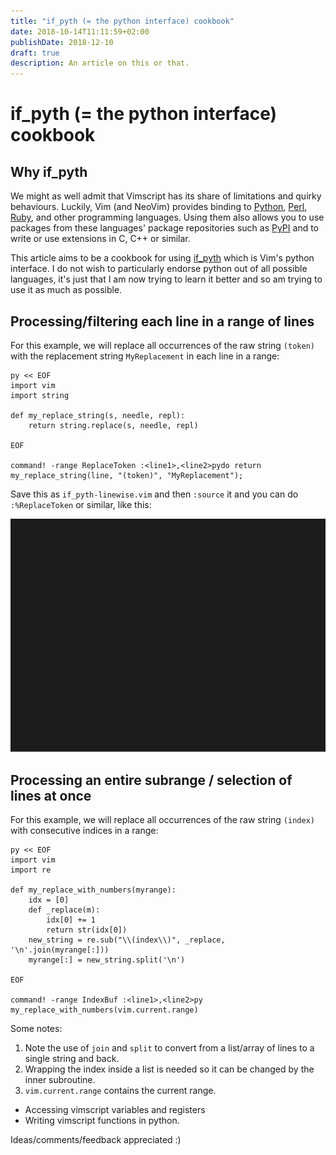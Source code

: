 ```yaml
---
title: "if_pyth (= the python interface) cookbook"
date: 2018-10-14T11:11:59+02:00
publishDate: 2018-12-10
draft: true
description: An article on this or that.
---
```


# if_pyth (= the python interface) cookbook

## Why if_pyth

We might as well admit that Vimscript has its share of limitations and quirky
behaviours. Luckily, Vim (and NeoVim) provides binding to
[Python](https://en.wikipedia.org/wiki/Python_%28programming_language%29),
[Perl](https://en.wikipedia.org/wiki/Perl),
[Ruby](https://en.wikipedia.org/wiki/Ruby_%28programming_language%29),
and other programming languages. Using them also allows you to use packages
from these languages' package repositories such as
[PyPI](https://en.wikipedia.org/wiki/Python_Package_Index) and to write or use
extensions in C, C++ or similar.

This article aims to be a cookbook for using
[if_pyth](http://vimdoc.sourceforge.net/htmldoc/if_pyth.html) which is Vim's
python interface. I do not wish to particularly endorse python out of all
possible languages, it's just that I am now trying to learn it better and so am
trying to use it as much as possible.

## Processing/filtering each line in a range of lines

For this example, we will replace all occurrences of the raw string `(token)`
with the replacement string `MyReplacement` in each line in a range:

```vim
py << EOF
import vim
import string

def my_replace_string(s, needle, repl):
    return string.replace(s, needle, repl)

EOF

command! -range ReplaceToken :<line1>,<line2>pydo return my_replace_string(line, "(token)", "MyReplacement");
```

Save this as `if_pyth-linewise.vim` and then `:source` it and you can do
`:%ReplaceToken` or similar, like this:

![Linewise Filtering Demo](shlomif-if_pyth--termtosvg--linewise.svg)

## Processing an entire subrange / selection of lines at once

For this example, we will replace all occurrences of the raw string `(index)`
with consecutive indices in a range:

```vim
py << EOF
import vim
import re

def my_replace_with_numbers(myrange):
    idx = [0]
    def _replace(m):
        idx[0] += 1
        return str(idx[0])
    new_string = re.sub("\\(index\\)", _replace, '\n'.join(myrange[:]))
    myrange[:] = new_string.split('\n')

EOF

command! -range IndexBuf :<line1>,<line2>py my_replace_with_numbers(vim.current.range)
```

Some notes:

1. Note the use of `join` and `split` to convert from a list/array of lines to a single string and back.
2. Wrapping the index inside a list is needed so it can be changed by the inner subroutine.
3. `vim.current.range` contains the current range.

- Accessing vimscript variables and registers
- Writing vimscript functions in python.

Ideas/comments/feedback appreciated :)
